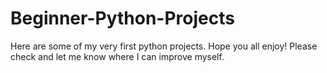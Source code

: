 # Beginner-Python-Projects
Here are some of my very first python projects. Hope you all enjoy! Please check and let me know where I can improve myself.

